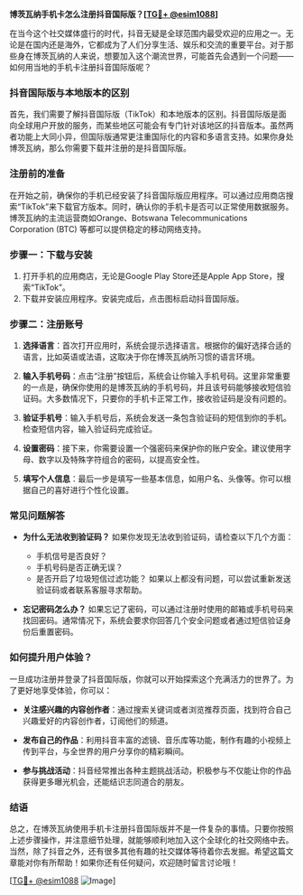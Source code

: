 **博茨瓦纳手机卡怎么注册抖音国际版？[[TG💪+ @esim1088](https://t.me/s/esim1088)]**

在当今这个社交媒体盛行的时代，抖音无疑是全球范围内最受欢迎的应用之一。无论是在国内还是海外，它都成为了人们分享生活、娱乐和交流的重要平台。对于那些身在博茨瓦纳的人来说，想要加入这个潮流世界，可能首先会遇到一个问题——如何用当地的手机卡注册抖音国际版呢？

### 抖音国际版与本地版本的区别

首先，我们需要了解抖音国际版（TikTok）和本地版本的区别。抖音国际版是面向全球用户开放的服务，而某些地区可能会有专门针对该地区的抖音版本。虽然两者功能上大同小异，但国际版通常更注重国际化的内容和多语言支持。如果你身处博茨瓦纳，那么你需要下载并注册的是抖音国际版。

### 注册前的准备

在开始之前，确保你的手机已经安装了抖音国际版应用程序。可以通过应用商店搜索“TikTok”来下载官方版本。同时，确认你的手机卡是否可以正常使用数据服务。博茨瓦纳的主流运营商如Orange、Botswana Telecommunications Corporation (BTC) 等都可以提供稳定的移动网络支持。

### 步骤一：下载与安装

1. 打开手机的应用商店，无论是Google Play Store还是Apple App Store，搜索“TikTok”。
2. 下载并安装应用程序。安装完成后，点击图标启动抖音国际版。

### 步骤二：注册账号

1. **选择语言**：首次打开应用时，系统会提示选择语言。根据你的偏好选择合适的语言，比如英语或法语，这取决于你在博茨瓦纳所习惯的语言环境。
   
2. **输入手机号码**：点击“注册”按钮后，系统会让你输入手机号码。这里非常重要的一点是，确保你使用的是博茨瓦纳的手机号码，并且该号码能够接收短信验证码。大多数情况下，只要你的手机卡正常工作，接收验证码是没有问题的。

3. **验证手机号**：输入手机号后，系统会发送一条包含验证码的短信到你的手机。检查短信内容，输入验证码完成验证。

4. **设置密码**：接下来，你需要设置一个强密码来保护你的账户安全。建议使用字母、数字以及特殊字符组合的密码，以提高安全性。

5. **填写个人信息**：最后一步是填写一些基本信息，如用户名、头像等。你可以根据自己的喜好进行个性化设置。

### 常见问题解答

- **为什么无法收到验证码？**
  如果你发现无法收到验证码，请检查以下几个方面：
  - 手机信号是否良好？
  - 手机号码是否正确无误？
  - 是否开启了垃圾短信过滤功能？
  如果以上都没有问题，可以尝试重新发送验证码或者联系客服寻求帮助。

- **忘记密码怎么办？**
  如果忘记了密码，可以通过注册时使用的邮箱或手机号码来找回密码。通常情况下，系统会要求你回答几个安全问题或者通过短信验证身份后重置密码。

### 如何提升用户体验？

一旦成功注册并登录了抖音国际版，你就可以开始探索这个充满活力的世界了。为了更好地享受体验，你可以：

- **关注感兴趣的内容创作者**：通过搜索关键词或者浏览推荐页面，找到符合自己兴趣爱好的内容创作者，订阅他们的频道。
  
- **发布自己的作品**：利用抖音丰富的滤镜、音乐库等功能，制作有趣的小视频上传到平台，与全世界的用户分享你的精彩瞬间。

- **参与挑战活动**：抖音经常推出各种主题挑战活动，积极参与不仅能让你的作品获得更多曝光机会，还能结识志同道合的朋友。

### 结语

总之，在博茨瓦纳使用手机卡注册抖音国际版并不是一件复杂的事情。只要你按照上述步骤操作，并注意细节处理，就能够顺利地加入这个全球化的社交网络中去。当然，除了抖音之外，还有很多其他有趣的社交媒体等待着你去发掘。希望这篇文章能对你有所帮助！如果你还有任何疑问，欢迎随时留言讨论哦！

[[TG💪+ @esim1088](https://t.me/s/esim1088) ![Image](https://i.postimg.cc/4NQfJmqS/Snipaste-2025-05-13-00-14-12.png)]